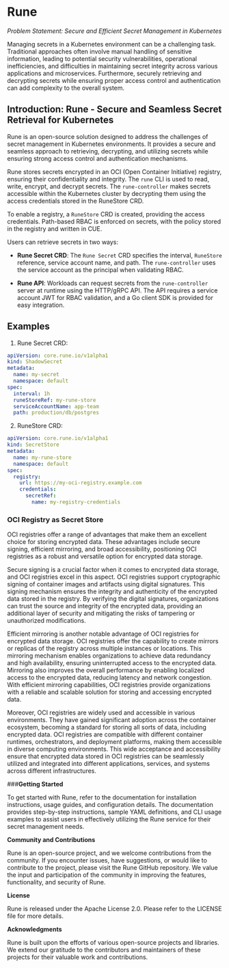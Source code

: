# Rune

*Problem Statement: Secure and Efficient Secret Management in Kubernetes*

Managing secrets in a Kubernetes environment can be a challenging task. Traditional approaches often involve manual handling of sensitive information, leading to potential security vulnerabilities, operational inefficiencies, and difficulties in maintaining secret integrity across various applications and microservices. Furthermore, securely retrieving and decrypting secrets while ensuring proper access control and authentication can add complexity to the overall system.

## **Introduction: Rune - Secure and Seamless Secret Retrieval for Kubernetes**

Rune is an open-source solution designed to address the challenges of secret management in Kubernetes environments. It provides a secure and seamless approach to retrieving, decrypting, and utilizing secrets while ensuring strong access control and authentication mechanisms.

Rune stores secrets encrypted in an OCI (Open Container Initiative) registry, ensuring their confidentiality and integrity. The `rune` CLI is used to read, write, encrypt, and decrypt secrets. The `rune-controller` makes secrets accessible within the Kubernetes cluster by decrypting them using the access credentials stored in the RuneStore CRD.

To enable a registry, a `RuneStore` CRD is created, providing the access credentials. Path-based RBAC is enforced on secrets, with the policy stored in the registry and written in CUE.

Users can retrieve secrets in two ways:

- **Rune Secret CRD**: The `Rune Secret` CRD specifies the interval, `RuneStore` reference, service account name, and path. The `rune-controller` uses the service account as the principal when validating RBAC.

- **Rune API**: Workloads can request secrets from the `rune-controller` server at runtime using the HTTP/gRPC API. The API requires a service account JWT for RBAC validation, and a Go client SDK is provided for easy integration.

## **Examples**

1. Rune Secret CRD:

```yaml
apiVersion: core.rune.io/v1alpha1
kind: ShadowSecret
metadata:
  name: my-secret
  namespace: default
spec:
  interval: 1h
  runeStoreRef: my-rune-store
  serviceAccountName: app-team
  path: production/db/postgres
```

2. RuneStore CRD:

```yaml
apiVersion: core.rune.io/v1alpha1
kind: SecretStore
metadata:
  name: my-rune-store
  namespace: default
spec:
  registry:
    url: https://my-oci-registry.example.com
    credentials:
      secretRef:
        name: my-registry-credentials
```

### **OCI Registry as Secret Store**

OCI registries offer a range of advantages that make them an excellent choice for storing encrypted data. These advantages include secure signing, efficient mirroring, and broad accessibility, positioning OCI registries as a robust and versatile option for encrypted data storage.

Secure signing is a crucial factor when it comes to encrypted data storage, and OCI registries excel in this aspect. OCI registries support cryptographic signing of container images and artifacts using digital signatures. This signing mechanism ensures the integrity and authenticity of the encrypted data stored in the registry. By verifying the digital signatures, organizations can trust the source and integrity of the encrypted data, providing an additional layer of security and mitigating the risks of tampering or unauthorized modifications.

Efficient mirroring is another notable advantage of OCI registries for encrypted data storage. OCI registries offer the capability to create mirrors or replicas of the registry across multiple instances or locations. This mirroring mechanism enables organizations to achieve data redundancy and high availability, ensuring uninterrupted access to the encrypted data. Mirroring also improves the overall performance by enabling localized access to the encrypted data, reducing latency and network congestion. With efficient mirroring capabilities, OCI registries provide organizations with a reliable and scalable solution for storing and accessing encrypted data.

Moreover, OCI registries are widely used and accessible in various environments. They have gained significant adoption across the container ecosystem, becoming a standard for storing all sorts of data, including encrypted data. OCI registries are compatible with different container runtimes, orchestrators, and deployment platforms, making them accessible in diverse computing environments. This wide acceptance and accessibility ensure that encrypted data stored in OCI registries can be seamlessly utilized and integrated into different applications, services, and systems across different infrastructures.

###**Getting Started**

To get started with Rune, refer to the documentation for installation instructions, usage guides, and configuration details. The documentation provides step-by-step instructions, sample YAML definitions, and CLI usage examples to assist users in effectively utilizing the Rune service for their secret management needs.


**Community and Contributions**

Rune is an open-source project, and we welcome contributions from the community. If you encounter issues, have suggestions, or would like to contribute to the project, please visit the Rune GitHub repository. We value the input and participation of the community in improving the features, functionality, and security of Rune.

**License**

Rune is released under the Apache License 2.0. Please refer to the LICENSE file for more details.

**Acknowledgments**

Rune is built upon the efforts of various open-source projects and libraries. We extend our gratitude to the contributors and maintainers of these projects for their valuable work and contributions.
